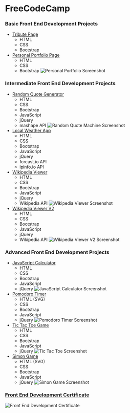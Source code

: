 # FreeCodeCamp
### Basic Front End Development Projects
+ [Tribute Page](http://codepen.io/seanmhamlet/full/zrbRyv/)
  + HTML
  + CSS
  + Bootstrap
+ [Personal Portfolio Page](http://codepen.io/seanmhamlet/full/PNoLLG/)
  + HTML
  + CSS
  + Bootstrap
![Personal Portfolio Screenshot](https://github.com/seanmhamlet/FreeCodeCamp/blob/master/images/personal-portfolio-screenshot.png)

### Intermediate Front End Development Projects
+ [Random Quote Generator](http://codepen.io/seanmhamlet/full/xVgpWZ/)
  + HTML
  + CSS
  + Bootstrap
  + JavaScript
  + jQuery
  + mashape API
![Random Quote Machine Screenshot](https://github.com/seanmhamlet/FreeCodeCamp/blob/master/images/random-quote-machine-screenshot.png)
+ [Local Weather App](http://codepen.io/seanmhamlet/full/MyoOaw/)
  + HTML
  + CSS
  + Bootstrap
  + JavaScript
  + jQuery
  + forcast.io API
  + ipinfo.io API
+ [Wikipedia Viewer](http://codepen.io/seanmhamlet/full/zqdjrP/)
  + HTML
  + CSS
  + Bootstrap
  + JavaScript
  + jQuery
  + Wikipedia API
![Wikipedia Viewer Screenshot](https://github.com/seanmhamlet/FreeCodeCamp/blob/master/images/wikipedia-viewer-screenshot.png)
+ [Wikipedia Viewer V2](http://codepen.io/seanmhamlet/full/yOqyGq/)
  + HTML
  + CSS
  + Bootstrap
  + JavaScript
  + jQuery
  + Wikipedia API
![Wikipedia Viewer V2 Screenshot](https://github.com/seanmhamlet/FreeCodeCamp/blob/master/images/wikipedia-viewer-v2.png)

### Advanced Front End Development Projects
+ [JavaScript Calculator](http://codepen.io/seanmhamlet/full/GZPMjV/)
  + HTML
  + CSS
  + Bootstrap
  + JavaScript
  + jQuery
![JavaScript Calculator Screenshot](https://github.com/seanmhamlet/FreeCodeCamp/blob/master/images/javascript-calculator-screenshot.png)
+ [Pomodoro Timer](http://codepen.io/seanmhamlet/full/aNMRbB/)
  + HTML (SVG)
  + CSS
  + Bootstrap
  + JavaScript
  + jQuery
![Pomodoro Timer Screenshot](https://github.com/seanmhamlet/FreeCodeCamp/blob/master/images/pomodoro-timer-screenshot.png)
+ [Tic Tac Toe Game](http://codepen.io/seanmhamlet/full/WwqKLQ/)
  + HTML
  + CSS
  + Bootstrap
  + JavaScript
  + jQuery
![Tic Tac Toe Screenshot](https://github.com/seanmhamlet/FreeCodeCamp/blob/master/images/tic-tac-toe-screenshot.png)
+ [Simon Game](http://codepen.io/seanmhamlet/full/VjwyYy/)
  + HTML (SVG)
  + CSS
  + Bootstrap
  + JavaScript
  + jQuery
![Simon Game Screenshot](https://github.com/seanmhamlet/FreeCodeCamp/blob/master/images/simon-game-screenshot.png)

### [Front End Development Certificate](https://github.com/seanmhamlet/FreeCodeCamp/blob/master/images/front-end-dev-certification.png)
![Front End Development Certificate](https://github.com/seanmhamlet/FreeCodeCamp/blob/master/images/front-end-dev-certification.png)
